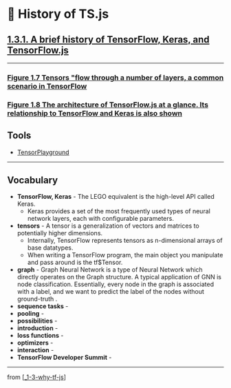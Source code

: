 # 🌱 History of TS.js

## [**1.3.1.** A brief history of TensorFlow, Keras, and TensorFlow.js](https://livebook.manning.com/book/deep-learning-with-javascript/chapter-1/137)

---

### [**Figure 1.7** Tensors "flow through a number of layers, a common scenario in TensorFlow](https://livebook.manning.com/book/deep-learning-with-javascript/chapter-1/ch01fig07)

### [**Figure 1.8** The architecture of TensorFlow.js at a glance. Its relationship to TensorFlow and Keras is also shown](https://livebook.manning.com/book/deep-learning-with-javascript/chapter-1/ch01fig08)

## Tools

- [TensorPlayground](https://www.tensorplayground.com/1.0.0/)

---

## **Vocabulary**

- **TensorFlow, Keras** - The LEGO equivalent is the high-level API called Keras.
  - Keras provides a set of the most frequently used types of neural network layers, each with configurable parameters.
- **tensors** - A tensor is a generalization of vectors and matrices to potentially higher dimensions.
  - Internally, TensorFlow represents tensors as n-dimensional arrays of base datatypes.
  - When writing a TensorFlow program, the main object you manipulate and pass around is the tf$Tensor.
- **graph** - Graph Neural Network is a type of Neural Network which directly operates on the Graph structure. A typical application of GNN is node classification. Essentially, every node in the graph is associated with a label, and we want to predict the label of the nodes without ground-truth .
- **sequence tasks** -
- **pooling** -
- **possibilities** -
- **introduction** -
- **loss functions** -
- **optimizers** -
- **interaction** -
- **TensorFlow Developer Summit** -

---

from [[_1-3-why-tf-js]]

[//begin]: # "Autogenerated link references for markdown compatibility"
[_1-3-why-tf-js]: _1-3-why-tf-js.md "🌱 Why TF.js?"
[//end]: # "Autogenerated link references"
